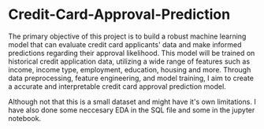 # Credit-Card-Approval-Prediction
The primary objective of this project is to build a robust machine learning model that can evaluate credit card applicants' data and make informed predictions regarding their approval likelihood. This model will be trained on historical credit application data, utilizing a wide range of features such as income, income type, employment, education, housing and more. Through data preprocessing, feature engineering, and model training, I aim to create a accurate and interpretable credit card approval prediction model.

Although not that this is a small dataset and might have it's own limitations.
I have also done some neccesary EDA in the SQL file and some in the jupyter notebook.

